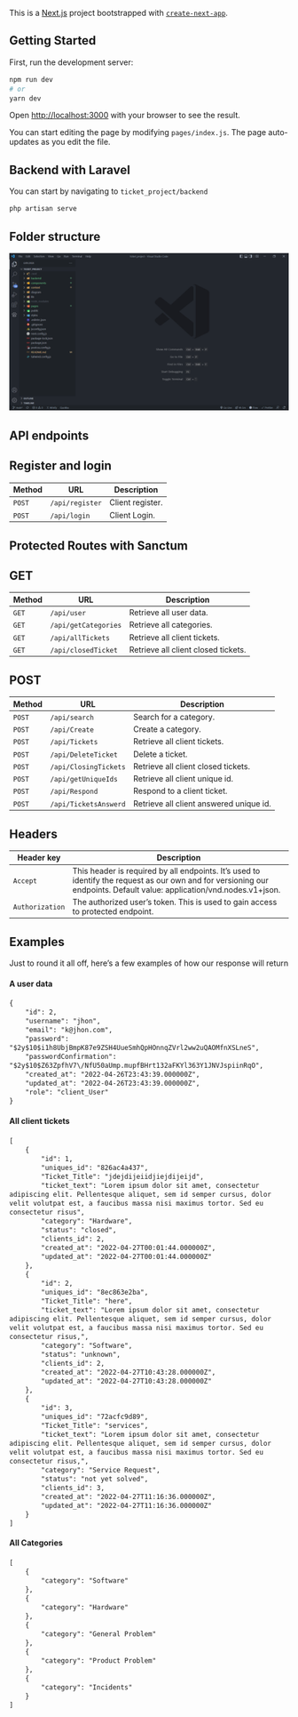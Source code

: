 This is a [Next.js](https://nextjs.org/) project bootstrapped with [`create-next-app`](https://github.com/vercel/next.js/tree/canary/packages/create-next-app).

## Getting Started

First, run the development server:

```bash
npm run dev
# or
yarn dev
```

Open [http://localhost:3000](http://localhost:3000) with your browser to see the result.

You can start editing the page by modifying `pages/index.js`. The page auto-updates as you edit the file.

## Backend with Laravel

You can start by navigating to `ticket_project/backend`

```bash
php artisan serve
```

## Folder structure

![Alt text](<public/Screenshot%20(52).png>)

## API endpoints

## Register and login

| Method | URL             | Description      |
| ------ | --------------- | ---------------- |
| `POST` | `/api/register` | Client register. |
| `POST` | `/api/login`    | Client Login.    |

## Protected Routes with Sanctum

## GET

| Method | URL                  | Description                         |
| ------ | -------------------- | ----------------------------------- |
| `GET`  | `/api/user`          | Retrieve all user data.             |
| `GET`  | `/api/getCategories` | Retrieve all categories.            |
| `GET`  | `/api/allTickets`    | Retrieve all client tickets.        |
| `GET`  | `/api/closedTicket`  | Retrieve all client closed tickets. |

## POST

| Method | URL                   | Description                             |
| ------ | --------------------- | --------------------------------------- |
| `POST` | `/api/search`         | Search for a category.                  |
| `POST` | `/api/Create`         | Create a category.                      |
| `POST` | `/api/Tickets`        | Retrieve all client tickets.            |
| `POST` | `/api/DeleteTicket`   | Delete a ticket.                        |
| `POST` | `/api/ClosingTickets` | Retrieve all client closed tickets.     |
| `POST` | `/api/getUniqueIds`   | Retrieve all client unique id.          |
| `POST` | `/api/Respond`        | Respond to a client ticket.             |
| `POST` | `/api/TicketsAnswerd` | Retrieve all client answered unique id. |

## Headers

| Header key     |                         Description                             |
| ------         | ---------------------------------------------------------------- |
| `Accept`       | This header is required by all endpoints. It’s used to identify the request as our own and for versioning our endpoints. Default value: application/vnd.nodes.v1+json.|
| `Authorization`| The authorized user’s token. This is used to gain access to protected endpoint.|





## Examples

Just to round it all off, here’s a few examples of how our response will return

#### A user data

```
{
	"id": 2,
	"username": "jhon",
	"email": "k@jhon.com",
	"password": "$2y$10$i1h8UbjBmpK87e9ZSH4UueSmhQpHOnnqZVrl2ww2uQAOMfnXSLneS",
	"passwordConfirmation": "$2y$10$Z63ZpfhV7\/NfU50aUmp.mupfBHrt132aFKYl363Y1JNVJspiinRqO",
	"created_at": "2022-04-26T23:43:39.000000Z",
	"updated_at": "2022-04-26T23:43:39.000000Z",
	"role": "client_User"
}

```

#### All client tickets

```
[
	{
		"id": 1,
		"uniques_id": "826ac4a437",
		"Ticket_Title": "jdejdijeiidjiejdijeijd",
		"ticket_text": "Lorem ipsum dolor sit amet, consectetur adipiscing elit. Pellentesque aliquet, sem id semper cursus, dolor velit volutpat est, a faucibus massa nisi maximus tortor. Sed eu consectetur risus",
		"category": "Hardware",
		"status": "closed",
		"clients_id": 2,
		"created_at": "2022-04-27T00:01:44.000000Z",
		"updated_at": "2022-04-27T00:01:44.000000Z"
	},
	{
		"id": 2,
		"uniques_id": "8ec863e2ba",
		"Ticket_Title": "here",
		"ticket_text": "Lorem ipsum dolor sit amet, consectetur adipiscing elit. Pellentesque aliquet, sem id semper cursus, dolor velit volutpat est, a faucibus massa nisi maximus tortor. Sed eu consectetur risus,",
		"category": "Software",
		"status": "unknown",
		"clients_id": 2,
		"created_at": "2022-04-27T10:43:28.000000Z",
		"updated_at": "2022-04-27T10:43:28.000000Z"
	},
	{
		"id": 3,
		"uniques_id": "72acfc9d89",
		"Ticket_Title": "services",
		"ticket_text": "Lorem ipsum dolor sit amet, consectetur adipiscing elit. Pellentesque aliquet, sem id semper cursus, dolor velit volutpat est, a faucibus massa nisi maximus tortor. Sed eu consectetur risus,",
		"category": "Service Request",
		"status": "not yet solved",
		"clients_id": 3,
		"created_at": "2022-04-27T11:16:36.000000Z",
		"updated_at": "2022-04-27T11:16:36.000000Z"
	}
]

```

#### All Categories

```
[
	{
		"category": "Software"
	},
	{
		"category": "Hardware"
	},
	{
		"category": "General Problem"
	},
	{
		"category": "Product Problem"
	},
	{
		"category": "Incidents"
	}
]

```

